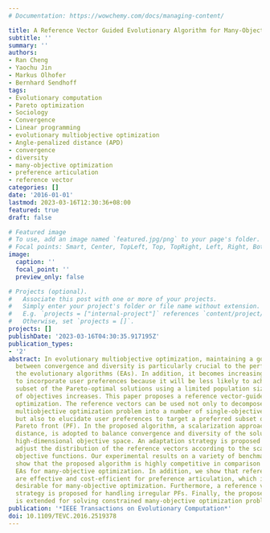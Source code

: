 ```yaml
---
# Documentation: https://wowchemy.com/docs/managing-content/

title: A Reference Vector Guided Evolutionary Algorithm for Many-Objective Optimization
subtitle: ''
summary: ''
authors:
- Ran Cheng
- Yaochu Jin
- Markus Olhofer
- Bernhard Sendhoff
tags:
- Evolutionary computation
- Pareto optimization
- Sociology
- Convergence
- Linear programming
- evolutionary multiobjective optimization
- Angle-penalized distance (APD)
- convergence
- diversity
- many-objective optimization
- preference articulation
- reference vector
categories: []
date: '2016-01-01'
lastmod: 2023-03-16T12:30:36+08:00
featured: true
draft: false

# Featured image
# To use, add an image named `featured.jpg/png` to your page's folder.
# Focal points: Smart, Center, TopLeft, Top, TopRight, Left, Right, BottomLeft, Bottom, BottomRight.
image:
  caption: ''
  focal_point: ''
  preview_only: false

# Projects (optional).
#   Associate this post with one or more of your projects.
#   Simply enter your project's folder or file name without extension.
#   E.g. `projects = ["internal-project"]` references `content/project/deep-learning/index.md`.
#   Otherwise, set `projects = []`.
projects: []
publishDate: '2023-03-16T04:30:35.917195Z'
publication_types:
- '2'
abstract: In evolutionary multiobjective optimization, maintaining a good balance
  between convergence and diversity is particularly crucial to the performance of
  the evolutionary algorithms (EAs). In addition, it becomes increasingly important
  to incorporate user preferences because it will be less likely to achieve a representative
  subset of the Pareto-optimal solutions using a limited population size as the number
  of objectives increases. This paper proposes a reference vector-guided EA for many-objective
  optimization. The reference vectors can be used not only to decompose the original
  multiobjective optimization problem into a number of single-objective subproblems,
  but also to elucidate user preferences to target a preferred subset of the whole
  Pareto front (PF). In the proposed algorithm, a scalarization approach, termed angle-penalized
  distance, is adopted to balance convergence and diversity of the solutions in the
  high-dimensional objective space. An adaptation strategy is proposed to dynamically
  adjust the distribution of the reference vectors according to the scales of the
  objective functions. Our experimental results on a variety of benchmark test problems
  show that the proposed algorithm is highly competitive in comparison with five state-of-the-art
  EAs for many-objective optimization. In addition, we show that reference vectors
  are effective and cost-efficient for preference articulation, which is particularly
  desirable for many-objective optimization. Furthermore, a reference vector regeneration
  strategy is proposed for handling irregular PFs. Finally, the proposed algorithm
  is extended for solving constrained many-objective optimization problems.
publication: '*IEEE Transactions on Evolutionary Computation*'
doi: 10.1109/TEVC.2016.2519378
---
```

